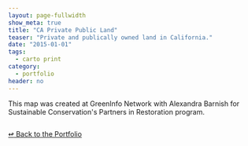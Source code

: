 ```yaml
---
layout: page-fullwidth
show_meta: true
title: "CA Private Public Land"
teaser: "Private and publically owned land in California."
date: "2015-01-01"
tags:
  - carto print 
category:
  - portfolio
header: no
---
```


This map was created at GreenInfo Network with Alexandra Barnish for Sustainable Conservation&#x27;s Partners in Restoration program.


<img src="{{site.url}}{{site.baseurl}}/images/" alt="">


[<span class="back-arrow">&#8619;</span> Back to the Portfolio](/work/)